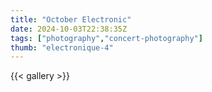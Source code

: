 ```yaml
---
title: "October Electronic"
date: 2024-10-03T22:38:35Z
tags: ["photography","concert-photography"]
thumb: "electronique-4"
---
```


{{< gallery >}}